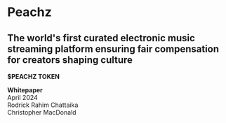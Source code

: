 # Peachz

## The world's first curated electronic music streaming platform ensuring fair compensation for creators shaping culture

**$PEACHZ TOKEN**

**Whitepaper**
<br>April 2024
<br>Rodrick Rahim Chattaika
<br>Christopher MacDonald

